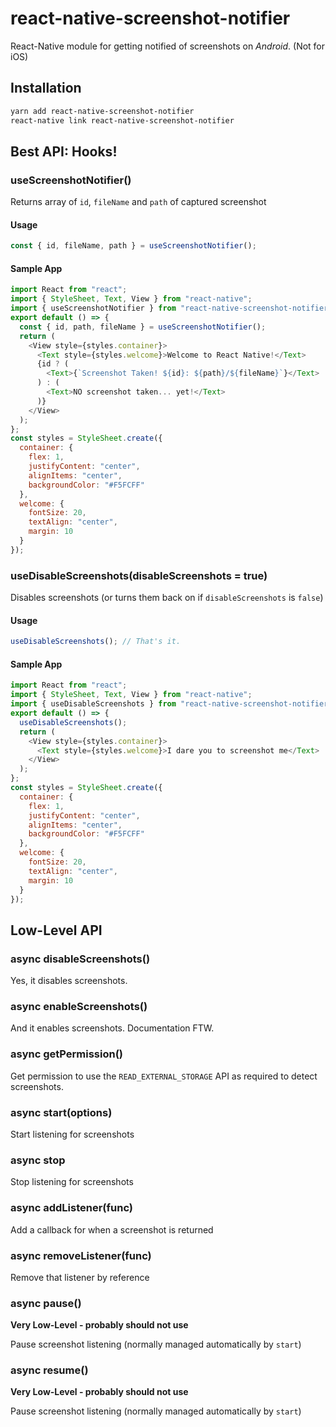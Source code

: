 # react-native-screenshot-notifier

React-Native module for getting notified of screenshots on _Android_. (Not for iOS)

## Installation

```bash
yarn add react-native-screenshot-notifier
react-native link react-native-screenshot-notifier
```

## Best API: Hooks!

### useScreenshotNotifier()

Returns array of `id`, `fileName` and `path` of captured screenshot

#### Usage

```js
const { id, fileName, path } = useScreenshotNotifier();
```

#### Sample App

```js
import React from "react";
import { StyleSheet, Text, View } from "react-native";
import { useScreenshotNotifier } from "react-native-screenshot-notifier";
export default () => {
  const { id, path, fileName } = useScreenshotNotifier();
  return (
    <View style={styles.container}>
      <Text style={styles.welcome}>Welcome to React Native!</Text>
      {id ? (
        <Text>{`Screenshot Taken! ${id}: ${path}/${fileName}`}</Text>
      ) : (
        <Text>NO screenshot taken... yet!</Text>
      )}
    </View>
  );
};
const styles = StyleSheet.create({
  container: {
    flex: 1,
    justifyContent: "center",
    alignItems: "center",
    backgroundColor: "#F5FCFF"
  },
  welcome: {
    fontSize: 20,
    textAlign: "center",
    margin: 10
  }
});
```

### useDisableScreenshots(disableScreenshots = true)

Disables screenshots (or turns them back on if `disableScreenshots` is `false`)

#### Usage

```js
useDisableScreenshots(); // That's it.
```

#### Sample App

```js
import React from "react";
import { StyleSheet, Text, View } from "react-native";
import { useDisableScreenshots } from "react-native-screenshot-notifier";
export default () => {
  useDisableScreenshots();
  return (
    <View style={styles.container}>
      <Text style={styles.welcome}>I dare you to screenshot me</Text>
    </View>
  );
};
const styles = StyleSheet.create({
  container: {
    flex: 1,
    justifyContent: "center",
    alignItems: "center",
    backgroundColor: "#F5FCFF"
  },
  welcome: {
    fontSize: 20,
    textAlign: "center",
    margin: 10
  }
});
```

## Low-Level API

### async disableScreenshots()

Yes, it disables screenshots.

### async enableScreenshots()

And it enables screenshots. Documentation FTW.

### async getPermission()

Get permission to use the `READ_EXTERNAL_STORAGE` API as required to detect screenshots.

### async start(options)

Start listening for screenshots

### async stop

Stop listening for screenshots

### async addListener(func)

Add a callback for when a screenshot is returned

### async removeListener(func)

Remove that listener by reference

### async pause()

**Very Low-Level - probably should not use**

Pause screenshot listening (normally managed automatically by `start`)

### async resume()

**Very Low-Level - probably should not use**

Pause screenshot listening (normally managed automatically by `start`)
